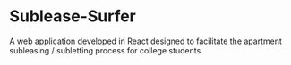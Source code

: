# Sublease-Surfer
A web application developed in React designed to facilitate the apartment subleasing / subletting process for college students
